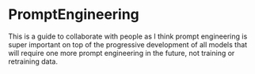 # PromptEngineering
This is a guide to collaborate with people as I think prompt engineering is super important on top of the progressive development of all models that will require one more prompt engineering in the future, not training or retraining data. 
